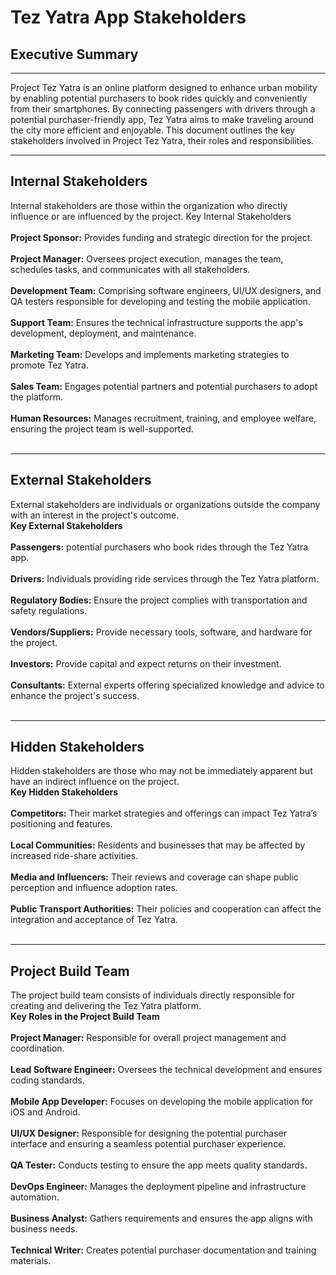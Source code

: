 # Tez Yatra App Stakeholders
## Executive Summary
<hr>
Project Tez Yatra is an online platform designed to enhance urban mobility by enabling potential purchasers to book rides quickly and conveniently from their smartphones. By connecting passengers with drivers through a potential purchaser-friendly app, Tez Yatra aims to make traveling around the city more efficient and enjoyable. This document outlines the key stakeholders involved in Project Tez Yatra, their roles and responsibilities.
<hr>

## Internal Stakeholders
Internal stakeholders are those within the organization who directly influence or are influenced by the project.
Key Internal Stakeholders <br> <br>
**Project Sponsor:** Provides funding and strategic direction for the project. <br> <br>
**Project Manager:** Oversees project execution, manages the team, schedules tasks, and communicates with all stakeholders. <br> <br>
**Development Team:** Comprising software engineers, UI/UX designers, and QA testers responsible for developing and testing the mobile application. <br> <br>
**Support Team:** Ensures the technical infrastructure supports the app's development, deployment, and maintenance. <br> <br>
**Marketing Team:** Develops and implements marketing strategies to promote Tez Yatra. <br> <br>
**Sales Team:** Engages potential partners and potential purchasers to adopt the platform. <br> <br>
**Human Resources:** Manages recruitment, training, and employee welfare, ensuring the project team is well-supported.<br> <br>
<hr>

## External Stakeholders
External stakeholders are individuals or organizations outside the company with an interest in the project's outcome. <br>
**Key External Stakeholders** <br> <br>
**Passengers:** potential purchasers who book rides through the Tez Yatra app. <br> <br>
**Drivers:** Individuals providing ride services through the Tez Yatra platform. <br> <br>
**Regulatory Bodies:** Ensure the project complies with transportation and safety regulations. <br> <br>
**Vendors/Suppliers:** Provide necessary tools, software, and hardware for the project. <br> <br>
**Investors:** Provide capital and expect returns on their investment. <br> <br>
**Consultants:** External experts offering specialized knowledge and advice to enhance the project's success. <br> <br>
<hr>

## Hidden Stakeholders
Hidden stakeholders are those who may not be immediately apparent but have an indirect influence on the project. <br>
**Key Hidden Stakeholders** <br> <br>
**Competitors:** Their market strategies and offerings can impact Tez Yatra’s positioning and features.<br> <br>
**Local Communities:** Residents and businesses that may be affected by increased ride-share activities.<br> <br>
**Media and Influencers:** Their reviews and coverage can shape public perception and influence adoption rates.<br> <br>
**Public Transport Authorities:** Their policies and cooperation can affect the integration and acceptance of Tez Yatra.<br> <br>
<hr>

## Project Build Team
The project build team consists of individuals directly responsible for creating and delivering the Tez Yatra platform. <br>
**Key Roles in the Project Build Team** <br> <br>
**Project Manager:** Responsible for overall project management and coordination.<br> <br>
**Lead Software Engineer:** Oversees the technical development and ensures coding standards.<br> <br>
**Mobile App Developer:** Focuses on developing the mobile application for iOS and Android.<br> <br>
**UI/UX Designer:** Responsible for designing the potential purchaser interface and ensuring a seamless potential purchaser experience.<br> <br>
**QA Tester:** Conducts testing to ensure the app meets quality standards.<br> <br>
**DevOps Engineer:** Manages the deployment pipeline and infrastructure automation.<br> <br>
**Business Analyst:** Gathers requirements and ensures the app aligns with business needs.<br> <br>
**Technical Writer:** Creates potential purchaser documentation and training materials.<br> <br>
